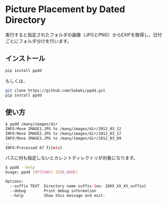 # Picture Placement by Dated Directory

実行すると指定されたフォルダの画像（JPGとPNG）からEXIFを取得し、日付ごとにフォルダ分けを行います。

## インストール

```bash
pip install ppdd
```

もしくは、

```bash
git clone https://github.com/Sakaki/ppdd.git
pip install ppdd
```

## 使い方

```bash
$ ppdd /many/images/dir
INFO:Move IMAGE1.JPG to /many/images/dir/2012_03_12
INFO:Move IMAGE2.JPG to /many/images/dir/2012_03_17
INFO:Move IMAGE3.JPG to /many/images/dir/2012_03_09
...
INFO:Processed 67 file(s)
```

パスに何も指定しないとカレントディレクトリが対象になります。

```bash
$ ppdd --help
Usage: ppdd [OPTIONS] [DIR_NAME]

Options:
  --suffix TEXT  Directory name suffix (ex: 20XX_XX_XX_suffix)
  --debug        Print debug information
  --help         Show this message and exit.
```
